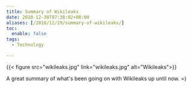 ```yaml
---
title: Summary of Wikileaks
date: 2010-12-30T07:38:02+00:00
aliases: [/2010/12/29/summary-of-wikileaks/]
toc:
  enable: false
tags:
  - Technology

---
```

{{< figure src="wikileaks.jpg" link="wikileaks.jpg" alt="Wikileaks">}}

A great summary of what's been going on with Wikileaks up until now. =)
